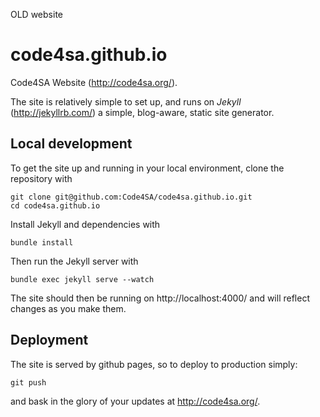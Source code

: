 OLD website

code4sa.github.io
=================


Code4SA Website (http://code4sa.org/).

The site is relatively simple to set up, and runs on *Jekyll* (http://jekyllrb.com/) a simple, blog-aware, static site generator.

Local development
-----------------

To get the site up and running in your local environment, clone the repository with

    git clone git@github.com:Code4SA/code4sa.github.io.git
    cd code4sa.github.io

Install Jekyll and dependencies with

    bundle install

Then run the Jekyll server with

    bundle exec jekyll serve --watch

The site should then be running on http://localhost:4000/ and will reflect changes as you make them.

Deployment
----------

The site is served by github pages, so to deploy to production simply:

    git push

and bask in the glory of your updates at http://code4sa.org/.
